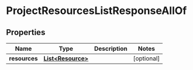 

# ProjectResourcesListResponseAllOf


## Properties

| Name | Type | Description | Notes |
|------------ | ------------- | ------------- | -------------|
|**resources** | [**List&lt;Resource&gt;**](Resource.md) |  |  [optional] |



